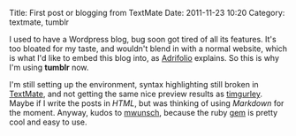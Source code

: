 Title: First post or blogging from TextMate
Date: 2011-11-23 10:20
Category: textmate, tumblr

I used to have a Wordpress blog, bug soon got tired of all its features.
It's too bloated for my taste, and wouldn't blend in with a normal website, which is what I'd like to embed this blog into,
as [Adrifolio](http://adrifolio.tumblr.com/post/487702548/how-to-embed-tumblr-on-your-website-and-customize-it) explains.
So this is why I'm using **tumblr** now.

I'm still setting up the environment, syntax highlighting still broken in [TextMate](http://macromates.com), and not getting the same nice preview results as [timgurley](http://blog.timgourley.com/post/469491122/tumblr-from-textmate).
Maybe if I write the posts in *HTML*, but was thinking of using *Markdown* for the moment.
Anyway, kudos to [mwunsch](http://mwunsch.tumblr.com/post/441371943/tumblr-rb), because the ruby [gem](http://github.com/mwunsch/tumblr) is pretty cool and easy to use.
